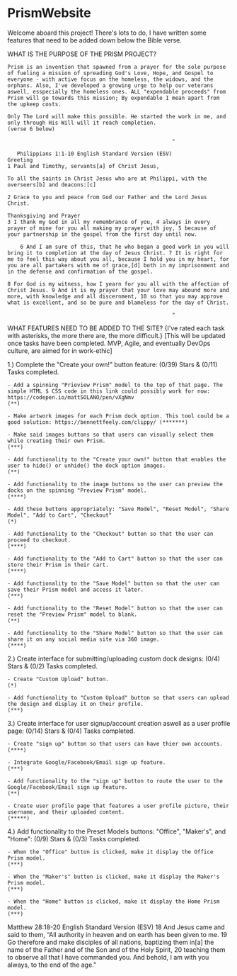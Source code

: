 # PrismWebsite

Welcome aboard this project! There's lots to do, I have written some features that need to be added down below the Bible verse.

WHAT IS THE PURPOSE OF THE PRISM PROJECT?

    Prism is an invention that spawned from a prayer for the sole purpose of fueling a mission of spreading God's Love, Hope, and Gospel to everyone - with active focus on the homeless, the widows, and the orphans. Also, I've developed a growing urge to help our veterans aswell, esspecially the homeless ones. ALL "expendable proceeds" from Prism will go towards this mission; By expendable I mean apart from the upkeep costs.
    
    Only The Lord will make this possible. He started the work in me, and only through His Will will it reach completion.
    (verse 6 below)

<link src="https://www.biblegateway.com/passage/?search=Philippians+1%3A1-10&version=ESV">

                                                        "

       Philippians 1:1-10 English Standard Version (ESV)
    Greeting
    1 Paul and Timothy, servants[a] of Christ Jesus,

    To all the saints in Christ Jesus who are at Philippi, with the overseers[b] and deacons:[c]

    2 Grace to you and peace from God our Father and the Lord Jesus Christ.

    Thanksgiving and Prayer
    3 I thank my God in all my remembrance of you, 4 always in every prayer of mine for you all making my prayer with joy, 5 because of your partnership in the gospel from the first day until now. 
    
        6 And I am sure of this, that he who began a good work in you will bring it to completion at the day of Jesus Christ. 7 It is right for me to feel this way about you all, because I hold you in my heart, for you are all partakers with me of grace,[d] both in my imprisonment and in the defense and confirmation of the gospel. 
    
    8 For God is my witness, how I yearn for you all with the affection of Christ Jesus. 9 And it is my prayer that your love may abound more and more, with knowledge and all discernment, 10 so that you may approve what is excellent, and so be pure and blameless for the day of Christ.

                                                        "








WHAT FEATURES NEED TO BE ADDED TO THE SITE? {I've rated each task with asterisks, the more there are, the more difficult.}
[This will be updated once tasks have been completed. MVP, Agile, and eventually DevOps culture, are aimed for in work-ethic]





1.) Complete the "Create your own!" button feature: (0/39) Stars & (0/11) Tasks completed.

    - Add a spinning "Prieview Prism" model to the top of that page. The simple HTML $ CSS code in this link could possibly work for now: https://codepen.io/mattSOLANO/pen/vXgNmv
    (**)

    - Make artwork images for each Prism dock option. This tool could be a good solution: https://bennettfeely.com/clippy/ (*******)

    - Make said images buttons so that users can visually select them while creating their own Prism.
    (***)

    - Add functionality to the "Create your own!" button that enables the user to hide() or unhide() the dock option images.
    (**)

    - Add functionality to the image buttons so the user can preview the docks on the spinning "Preview Prism" model.
    (****)

    - Add these buttons appropriately: "Save Model", "Reset Model", "Share Model", "Add to Cart", "Checkout"
    (*)

    - Add functionality to the "Checkout" button so that the user can proceed to checkout.
    (****)

    - Add functionality to the "Add to Cart" button so that the user can store their Prism in their cart.
    (****)

    - Add functionality to the "Save Model" button so that the user can save their Prism model and access it later.
    (***)

    - Add functionality to the "Reset Model" button so that the user can reset the "Preview Prism" model to blank.
    (**)

    - Add functionality to the "Share Model" button so that the user can share it on any social media site via 360 image.
    (****)





2.) Create interface for submitting/uploading custom dock designs: (0/4) Stars & (0/2) Tasks completed.

    - Create "Custom Upload" button.
    (*)

    - Add functionality to "Custom Upload" button so that users can upload the design and display it on their profile.
    (***)





3.) Create interface for user signup/account creation aswell as a user profile page: (0/14) Stars & (0/4) Tasks completed.

    - Create "sign up" button so that users can have thier own accounts.
    (****)

    - Integrate Google/Facebook/Email sign up feature.
    (***)

    - Add functionality to the "sign up" button to route the user to the Google/Facebook/Email sign up feature.
    (**)

    - Create user profile page that features a user profile picture, their username, and their uploaded content.
    (*****)





4.) Add functionality to the Preset Models buttons: "Office", "Maker's", and "Home": (0/9) Stars & (0/3) Tasks completed.

    - When the "Office" button is clicked, make it display the Office Prism model.
    (***)

    - When the "Maker's" button is clicked, make it display the Maker's Prism model.
    (***)

    - When the "Home" button is clicked, make it display the Home Prism model.
    (***)







<link src="https://www.biblegateway.com/passage/?search=Matthew+28%3A18-20&version=ESV">

Matthew 28:18-20 English Standard Version (ESV)
18 And Jesus came and said to them, “All authority in heaven and on earth has been given to me. 19 Go therefore and make disciples of all nations, baptizing them in[a] the name of the Father and of the Son and of the Holy Spirit, 20 teaching them to observe all that I have commanded you. And behold, I am with you always, to the end of the age.”
